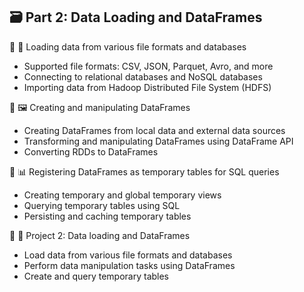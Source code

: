 ## 🗃️ Part 2: Data Loading and DataFrames

🔹 📂 Loading data from various file formats and databases
  - Supported file formats: CSV, JSON, Parquet, Avro, and more
  - Connecting to relational databases and NoSQL databases
  - Importing data from Hadoop Distributed File System (HDFS)

🔹 🖼️ Creating and manipulating DataFrames
  - Creating DataFrames from local data and external data sources
  - Transforming and manipulating DataFrames using DataFrame API
  - Converting RDDs to DataFrames

🔹 📊 Registering DataFrames as temporary tables for SQL queries
  - Creating temporary and global temporary views
  - Querying temporary tables using SQL
  - Persisting and caching temporary tables

🔹 🎯 Project 2: Data loading and DataFrames
  - Load data from various file formats and databases
  - Perform data manipulation tasks using DataFrames
  - Create and query temporary tables
